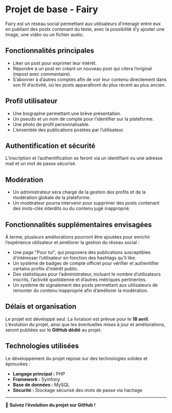 # Projet de base - Fairy

Fairy est un réseau social permettant aux utilisateurs d’interagir entre eux en publiant des posts contenant du texte, avec la possibilité d’y ajouter une image, une vidéo ou un fichier audio.

## Fonctionnalités principales
- Liker un post pour exprimer leur intérêt.
- Répondre à un post en créant un nouveau post qui citera l’original (repost avec commentaire).
- S’abonner à d’autres comptes afin de voir leur contenu directement dans son fil d’activité, où les posts apparaîtront du plus récent au plus ancien.

## Profil utilisateur
- Une biographie permettant une brève présentation.
- Un pseudo et un nom de compte pour l’identifier sur la plateforme.
- Une photo de profil personnalisable.
- L’ensemble des publications postées par l’utilisateur.

## Authentification et sécurité
L’inscription et l’authentification se feront via un identifiant ou une adresse mail et un mot de passe sécurisé.

## Modération
- Un administrateur sera chargé de la gestion des profils et de la modération globale de la plateforme.
- Un modérateur pourra intervenir pour supprimer des posts contenant des mots-clés interdits ou du contenu jugé inapproprié.

## Fonctionnalités supplémentaires envisagées
À terme, plusieurs améliorations pourront être ajoutées pour enrichir l’expérience utilisateur et améliorer la gestion du réseau social :
- Une page "Pour toi", qui proposera des publications susceptibles d’intéresser l’utilisateur en fonction des hashtags qu’il like.
- Un système de badges de compte officiel pour vérifier et authentifier certains profils d’intérêt public.
- Des statistiques pour l’administrateur, incluant le nombre d’utilisateurs inscrits, l’activité quotidienne et d’autres métriques pertinentes.
- Un système de signalement des posts permettant aux utilisateurs de remonter du contenu inapproprié afin d’améliorer la modération.

## Délais et organisation
Le projet est développé seul. La livraison est prévue pour le **18 avril**.
L’évolution du projet, ainsi que les éventuelles mises à jour et améliorations, seront publiées sur le **GitHub dédié** au projet.

## Technologies utilisées
Le développement du projet repose sur des technologies solides et éprouvées :
- **Langage principal :** PHP
- **Framework :** Symfony
- **Base de données :** MySQL
- **Sécurité :** Stockage sécurisé des mots de passe via hachage

---

📌 **Suivez l’évolution du projet sur GitHub !**
